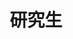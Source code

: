 ---
home: true
title: 研究生
heroText: null
tagline: 研究生的研究

actions:
  # - text: Daily
  #   link: /master/daily/
  #   type: secondary
  - text: Ethereum
    link: /master/ethereum/
    type: secondary
  - text: 区块链开发
    link: /master/blockchaindevelopment/
    type: secondary
  - text: Docker
    link: /master/docker/
    type: secondary
  - text: Golang
    link: /master/golang/
    type: secondary
  - text: Prometheus
    link: /master/prometheus/
    type: secondary
  - text: Shell
    link: /master/shell/
    type: secondary
  - text: Redis
    link: /master/redis/
    type: secondary
  - text: MySQL
    link: /master/mysql/
    type: secondary
  - text: JVM
    link: /master/jvm/
    type: secondary
  - text: MyBatis
    link: /master/mybatis/
    type: secondary
  - text: Ubuntu
    link: /master/ubuntu/
    type: secondary
  - text: GNN
    link: /master/GNN/
    type: secondary
  - text: Python
    link: /master/python/
    type: secondary
features:
# - title: Daily
#   details: 记录孤单的研究日常，有点神经质...
- title: Ethereum
  details: 区块链研究所实习入门区块链--以太坊,币安链...
- title: 区块链开发
  details: 实习做项目中遇到的一些问题，以及引发的源码探索，还挺有意思的...
- title: Docker
  details: 区块链研究所实习学 Docker...
- title: Golang
  details: 区块链研究所实习学 Golang...
- title: Prometheus
  details: 区块链研究所实习学 Prometheus...
- title: Shell
  details: 区块链研究所实习学 shell, shell基础和如何编写shell脚本...
- title: Redis
  details: Redis...
- title: MySQL
  details: MySQL...
- title: JVM
  details: Java虚拟机..
- title: MyBatis
  details: Java MyBatis 数据库持久层框架..
- title: ubuntu
  details: 记录一些在实验室ubuntu服务器上跑项目的菜狗经验...
- title: GNN
  details: 记录一些在使用GNN的过程中的基础知识，包括训练模型的基本概念，以及一些pythorch的基本用法...
- title: Python
  details: 记录做科研项目期间的python用法...
---